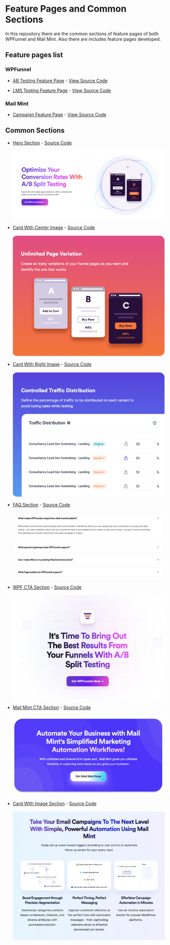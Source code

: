 # Feature Pages and Common Sections
In this repository there are the common sections of feature pages of both WPFunnel and Mail Mint. Also there are includes feature pages developed. 

## Feature pages list
### WPFunnel
- [AB Testing Feature Page](https://kabir-coderex.github.io/website-common-sections/Pages/ABTesting-WPF/index.html) - [View Source Code](https://github.com/kabir-coderex/website-common-sections/tree/develop/Pages/ABTesting-WPF)

- [LMS Testing Feature Page](https://kabir-coderex.github.io/website-common-sections/Pages/LMS-WPF/index.html) - [View Source Code](https://github.com/kabir-coderex/website-common-sections/tree/develop/Pages/LMS-WPF)

### Mail Mint
- [Campaign Feature Page](https://kabir-coderex.github.io/website-common-sections/Pages/Campaign-MM/index.html) - [View Source Code](https://github.com/kabir-coderex/website-common-sections/tree/develop/Pages/Campaign-MM)


## Common Sections
- [Hero Section](https://kabir-coderex.github.io/website-common-sections/components/HeroSection/hero-section.html) - [Source Code](https://github.com/kabir-coderex/website-common-sections/tree/develop/components/HeroSection)
<br><br>
![Hero Section Image](./assets/hero-section.png)

- [Card With Center Image](https://kabir-coderex.github.io/website-common-sections/components/CardWithCenterImage/index.html) - [Source Code](https://github.com/kabir-coderex/website-common-sections/tree/develop/components/CardWithCenterImage)
<br><br>
![Card Image](./assets/CardWithCenterImage.png)


- [Card With Right Image](https://kabir-coderex.github.io/website-common-sections/components/CardWtihRightImage/index.html) - [Source Code](https://github.com/kabir-coderex/website-common-sections/tree/develop/components/CardWtihRightImage)
<br><br>
![Card Image](./assets/CardWithRightImage.png)

- [FAQ Section](https://kabir-coderex.github.io/website-common-sections/components/FAQSection/index.html) - [Source Code](https://github.com/kabir-coderex/website-common-sections/tree/develop/components/FAQSection)
<br><br>
![FAQ Image](./assets/faq-section.png)


- [WPF CTA Section](https://kabir-coderex.github.io/website-common-sections/components/WPF-CTA/index.html) - [Source Code](https://github.com/kabir-coderex/website-common-sections/tree/develop/components/WPF-CTA)
<br><br>
![CTA Section Image of WPF](./assets/wpf-cta.png)

- [Mail Mint CTA Section](https://kabir-coderex.github.io/website-common-sections/components/MintCTA/index.html) - [Source Code](https://github.com/kabir-coderex/website-common-sections/tree/develop/components/MintCTA)
<br><br>
![CTA Section Image of WPF](./assets/cta-mail-mint.png)

- [Card With Image Section](https://kabir-coderex.github.io/website-common-sections/components/CardWithImageSection/index.html) - [Source Code](https://github.com/kabir-coderex/website-common-sections/tree/develop/components/CardWithImageSection)
<br><br>
![Card With Image Section ](./assets/card-with-img-section.png)